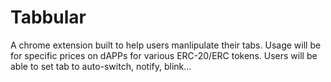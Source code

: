 # Tabbular

A chrome extension built to help users manlipulate their tabs. Usage will be for specific prices on dAPPs for various ERC-20/ERC tokens. Users will be able to set tab to auto-switch, notify, blink...